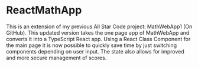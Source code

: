# ReactMathApp
 This is an extension of my previous All Star Code project: MathWebApp1 (On GitHub). This updated version takes the one page app of MathWebApp and converts it into a TypeScript React app. Using a React Class Component for the main page it is now possible to quickly save time by just switching components depending on user input. The state also allows for improved and more secure management of scores. 
